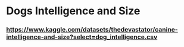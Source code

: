 # Dogs Intelligence and Size

### https://www.kaggle.com/datasets/thedevastator/canine-intelligence-and-size?select=dog_intelligence.csv

